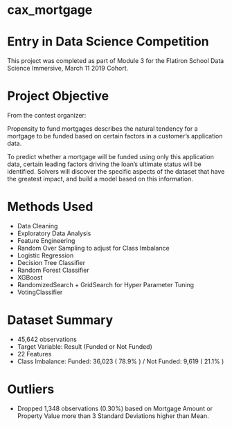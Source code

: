 # cax_mortgage

# Entry in Data Science Competition

This project was completed as part of Module 3 for the Flatiron School Data Science Immersive, March 11 2019 Cohort.

# Project Objective

From the contest organizer:

Propensity to fund mortgages describes the natural tendency for a mortgage to be funded based on certain factors in a customer’s application data.

To predict whether a mortgage will be funded using only this application data, certain leading factors driving the loan’s ultimate status will be identified. Solvers will discover the specific aspects of the dataset that have the greatest impact, and build a model based on this information.

# Methods Used

* Data Cleaning
* Exploratory Data Analysis
* Feature Engineering
* Random Over Sampling to adjust for Class Imbalance
* Logistic Regression
* Decision Tree Classifier
* Random Forest Classifier
* XGBoost
* RandomizedSearch + GridSearch for Hyper Parameter Tuning
* VotingClassifier

# Dataset Summary

* 45,642 observations
* Target Variable: Result (Funded or Not Funded)
* 22 Features
* Class Imbalance: Funded: 36,023 ( 78.9% ) / Not Funded:	9,619 ( 21.1% )

# Outliers

* Dropped 1,348 observations (0.30%) based on Mortgage Amount or Property Value more than 3 Standard Deviations higher than Mean.

